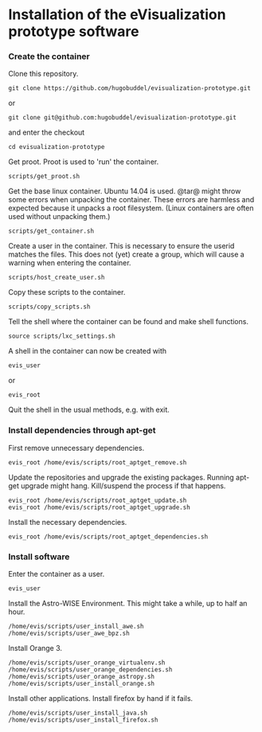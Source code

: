 # Installation of the eVisualization prototype software

### Create the container

Clone this repository.
```
git clone https://github.com/hugobuddel/evisualization-prototype.git
```
or
```
git clone git@github.com:hugobuddel/evisualization-prototype.git
```
and enter the checkout
```
cd evisualization-prototype
```

Get proot. Proot is used to 'run' the container.
```
scripts/get_proot.sh 
```

Get the base linux container. Ubuntu 14.04 is used. @tar@ might throw some errors when unpacking the container. These errors are harmless and expected because it unpacks a root filesystem. (Linux containers are often used without unpacking them.)
```
scripts/get_container.sh
```

Create a user in the container. This is necessary to ensure the userid matches the files. This does not (yet) create a group, which will cause a warning when entering the container.
```
scripts/host_create_user.sh
```

Copy these scripts to the container.
```
scripts/copy_scripts.sh
```

Tell the shell where the container can be found and make shell functions.
```
source scripts/lxc_settings.sh
```

A shell in the container can now be created with
```
evis_user
```
or
```
evis_root
```
Quit the shell in the usual methods, e.g. with exit.

### Install dependencies through apt-get

First remove unnecessary dependencies.
```
evis_root /home/evis/scripts/root_aptget_remove.sh
```

Update the repositories and upgrade the existing packages. Running apt-get upgrade might hang. Kill/suspend the process if that happens.
```
evis_root /home/evis/scripts/root_aptget_update.sh
evis_root /home/evis/scripts/root_aptget_upgrade.sh
```

Install the necessary dependencies.
```
evis_root /home/evis/scripts/root_aptget_dependencies.sh
```

### Install software

Enter the container as a user.
```
evis_user
```

Install the Astro-WISE Environment. This might take a while, up to half an hour.
```
/home/evis/scripts/user_install_awe.sh
/home/evis/scripts/user_awe_bpz.sh
```

Install Orange 3.
```
/home/evis/scripts/user_orange_virtualenv.sh
/home/evis/scripts/user_orange_dependencies.sh
/home/evis/scripts/user_orange_astropy.sh
/home/evis/scripts/user_install_orange.sh
```

Install other applications. Install firefox by hand if it fails.
```
/home/evis/scripts/user_install_java.sh
/home/evis/scripts/user_install_firefox.sh 
```
